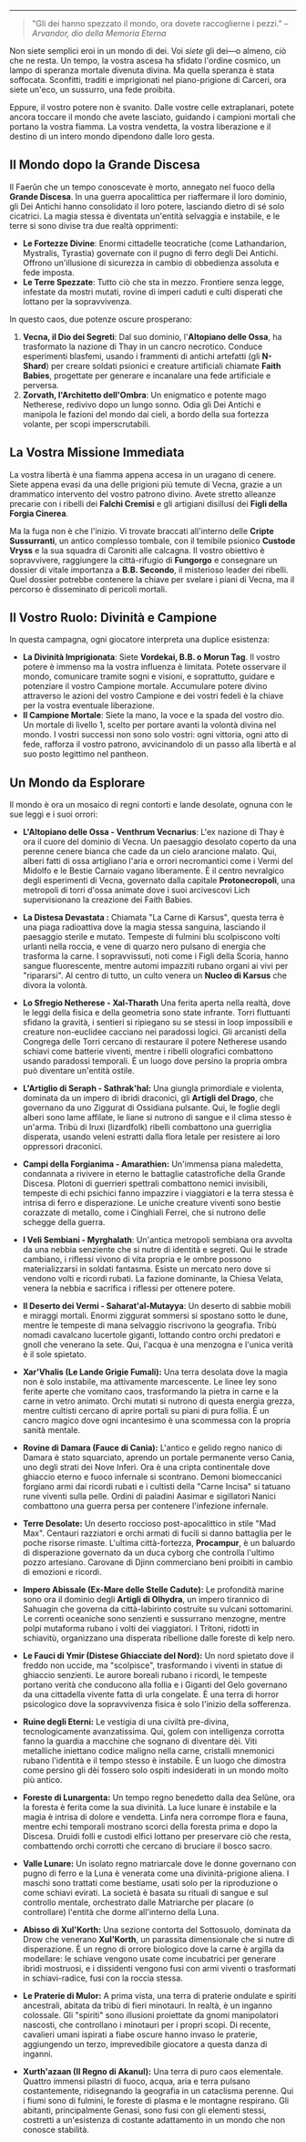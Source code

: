 
---

> "Gli dei hanno spezzato il mondo, ora dovete raccoglierne i pezzi."
> – *Arvandor, dio della Memoria Eterna*

Non siete semplici eroi in un mondo di dei. Voi *siete* gli dei—o almeno, ciò che ne resta. Un tempo, la vostra ascesa ha sfidato l'ordine cosmico, un lampo di speranza mortale divenuta divina. Ma quella speranza è stata soffocata. Sconfitti, traditi e imprigionati nel piano-prigione di Carceri, ora siete un'eco, un sussurro, una fede proibita.

Eppure, il vostro potere non è svanito. Dalle vostre celle extraplanari, potete ancora toccare il mondo che avete lasciato, guidando i campioni mortali che portano la vostra fiamma. La vostra vendetta, la vostra liberazione e il destino di un intero mondo dipendono dalle loro gesta.

## Il Mondo dopo la Grande Discesa

Il Faerûn che un tempo conoscevate è morto, annegato nel fuoco della **Grande Discesa**. In una guerra apocalittica per riaffermare il loro dominio, gli Dei Antichi hanno consolidato il loro potere, lasciando dietro di sé solo cicatrici. La magia stessa è diventata un'entità selvaggia e instabile, e le terre si sono divise tra due realtà opprimenti:

*   **Le Fortezze Divine**: Enormi cittadelle teocratiche (come Lathandarion, Mystralis, Tyrastia) governate con il pugno di ferro degli Dei Antichi. Offrono un'illusione di sicurezza in cambio di obbedienza assoluta e fede imposta.
*   **Le Terre Spezzate**: Tutto ciò che sta in mezzo. Frontiere senza legge, infestate da mostri mutati, rovine di imperi caduti e culti disperati che lottano per la sopravvivenza.

In questo caos, due potenze oscure prosperano:

1.  **Vecna, il Dio dei Segreti**: Dal suo dominio, l'**Altopiano delle Ossa**, ha trasformato la nazione di Thay in un cancro necrotico. Conduce esperimenti blasfemi, usando i frammenti di antichi artefatti (gli **N-Shard**) per creare soldati psionici e creature artificiali chiamate **Faith Babies**, progettate per generare e incanalare una fede artificiale e perversa.
2.  **Zorvath, l'Architetto dell'Ombra**: Un enigmatico e potente mago Netherese, redivivo dopo un lungo sonno. Odia gli Dei Antichi e manipola le fazioni del mondo dai cieli, a bordo della sua fortezza volante, per scopi imperscrutabili.

## La Vostra Missione Immediata

La vostra libertà è una fiamma appena accesa in un uragano di cenere. Siete appena evasi da una delle prigioni più temute di Vecna, grazie a un drammatico intervento del vostro patrono divino. Avete stretto alleanze precarie con i ribelli dei **Falchi Cremisi** e gli artigiani disillusi dei **Figli della Forgia Cinerea**.

Ma la fuga non è che l'inizio. Vi trovate braccati all'interno delle **Cripte Sussurranti**, un antico complesso tombale, con il temibile psionico **Custode Vryss** e la sua squadra di Caroniti alle calcagna. Il vostro obiettivo è sopravvivere, raggiungere la città-rifugio di **Fungorgo** e consegnare un dossier di vitale importanza a **B.B. Secondo**, il misterioso leader dei ribelli. Quel dossier potrebbe contenere la chiave per svelare i piani di Vecna, ma il percorso è disseminato di pericoli mortali.

## Il Vostro Ruolo: Divinità e Campione

In questa campagna, ogni giocatore interpreta una duplice esistenza:

*   **La Divinità Imprigionata**: Siete **Vordekai, B.B. o Morun Tag**. Il vostro potere è immenso ma la vostra influenza è limitata. Potete osservare il mondo, comunicare tramite sogni e visioni, e soprattutto, guidare e potenziare il vostro Campione mortale. Accumulare potere divino attraverso le azioni del vostro Campione e dei vostri fedeli è la chiave per la vostra eventuale liberazione.
*   **Il Campione Mortale**: Siete la mano, la voce e la spada del vostro dio. Un mortale di livello 1, scelto per portare avanti la volontà divina nel mondo. I vostri successi non sono solo vostri: ogni vittoria, ogni atto di fede, rafforza il vostro patrono, avvicinandolo di un passo alla libertà e al suo posto legittimo nel pantheon.

## Un Mondo da Esplorare

Il mondo  è ora un mosaico di regni contorti e lande desolate, ognuna con le sue leggi e i suoi orrori:

*   **L'Altopiano delle Ossa  - Venthrum Vecnarius**: L'ex nazione di Thay è ora il cuore del dominio di Vecna. Un paesaggio desolato coperto da una perenne cenere bianca che cade da un cielo arancione malato. Qui, alberi fatti di ossa artigliano l'aria e orrori necromantici come i Vermi del Midolfo e le Bestie Carnaio vagano liberamente. È il centro nevralgico degli esperimenti di Vecna, governato dalla capitale **Protonecropoli**, una metropoli di torri d'ossa animate dove i suoi arcivescovi Lich supervisionano la creazione dei Faith Babies.

*   **La Distesa Devastata :** Chiamata "La Carne di Karsus", questa terra è una piaga radioattiva dove la magia stessa sanguina, lasciando il paesaggio sterile e mutato. Tempeste di fulmini blu scolpiscono volti urlanti nella roccia, e vene di quarzo nero pulsano di energia che trasforma la carne. I sopravvissuti, noti come i Figli della Scoria, hanno sangue fluorescente, mentre automi impazziti rubano organi ai vivi per "ripararsi". Al centro di tutto, un culto venera un **Nucleo di Karsus** che divora la volontà.

*   **Lo Sfregio Netherese - Xal-Tharath** Una ferita aperta nella realtà, dove le leggi della fisica e della geometria sono state infrante. Torri fluttuanti sfidano la gravità, i sentieri si ripiegano su se stessi in loop impossibili e creature non-euclidee cacciano nei paradossi logici. Gli arcanisti della Congrega delle Torri cercano di restaurare il potere Netherese usando schiavi come batterie viventi, mentre i ribelli olografici combattono usando paradossi temporali. È un luogo dove persino la propria ombra può diventare un'entità ostile.

*   **L'Artiglio di Seraph - Sathrak'hal:** Una giungla primordiale e violenta, dominata da un impero di ibridi draconici, gli **Artigli del Drago**, che governano da uno Ziggurat di Ossidiana pulsante. Qui, le foglie degli alberi sono lame affilate, le liane si nutrono di sangue e il clima stesso è un'arma. Tribù di Iruxi (lizardfolk) ribelli combattono una guerriglia disperata, usando veleni estratti dalla flora letale per resistere ai loro oppressori draconici.

*   **Campi della Forgianima  - Amarathien:** Un'immensa piana maledetta, condannata a rivivere in eterno le battaglie catastrofiche della Grande Discesa. Plotoni di guerrieri spettrali combattono nemici invisibili, tempeste di echi psichici fanno impazzire i viaggiatori e la terra stessa è intrisa di ferro e disperazione. Le uniche creature viventi sono bestie corazzate di metallo, come i Cinghiali Ferrei, che si nutrono delle schegge della guerra.

*   **I Veli Sembiani - Myrghalath**: Un'antica metropoli sembiana ora avvolta da una nebbia senziente che si nutre di identità e segreti. Qui le strade cambiano, i riflessi vivono di vita propria e le ombre possono materializzarsi in soldati fantasma. Esiste un mercato nero dove si vendono volti e ricordi rubati. La fazione dominante, la Chiesa Velata, venera la nebbia e sacrifica i riflessi per ottenere potere.

*   **Il Deserto dei Vermi - Saharat'al-Mutayya**: Un deserto di sabbie mobili e miraggi mortali. Enormi ziggurat sommersi si spostano sotto le dune, mentre le tempeste di mana selvaggio riscrivono la geografia. Tribù nomadi cavalcano lucertole giganti, lottando contro orchi predatori e gnoll che venerano la sete. Qui, l'acqua è una menzogna e l'unica verità è il sole spietato.

*   **Xar'Vhalis (Le Lande Grigie Fumali):** Una terra desolata dove la magia non è solo instabile, ma attivamente marcescente. Le linee ley sono ferite aperte che vomitano caos, trasformando la pietra in carne e la carne in vetro animato. Orchi mutati si nutrono di questa energia grezza, mentre cultisti cercano di aprire portali su piani di pura follia. È un cancro magico dove ogni incantesimo è una scommessa con la propria sanità mentale.

*   **Rovine di Damara (Fauce di Cania):** L'antico e gelido regno nanico di Damara è stato squarciato, aprendo un portale permanente verso Cania, uno degli strati dei Nove Inferi. Ora è una cripta continentale dove ghiaccio eterno e fuoco infernale si scontrano. Demoni biomeccanici forgiano armi dai ricordi rubati e i cultisti della "Carne Incisa" si tatuano rune viventi sulla pelle. Ordini di paladini Aasimar e sigillatori Nanici combattono una guerra persa per contenere l'infezione infernale.

*   **Terre Desolate:** Un deserto roccioso post-apocalittico in stile "Mad Max". Centauri razziatori e orchi armati di fucili si danno battaglia per le poche risorse rimaste. L'ultima città-fortezza, **Procampur**, è un baluardo di disperazione governato da un duca cyborg che controlla l'ultimo pozzo artesiano. Carovane di Djinn commerciano beni proibiti in cambio di emozioni e ricordi.

*   **Impero Abissale (Ex-Mare delle Stelle Cadute):** Le profondità marine sono ora il dominio degli **Artigli di Olhydra**, un impero tirannico di Sahuagin che governa da città-labirinto costruite su vulcani sottomarini. Le correnti oceaniche sono senzienti e sussurrano menzogne, mentre polpi mutaforma rubano i volti dei viaggiatori. I Tritoni, ridotti in schiavitù, organizzano una disperata ribellione dalle foreste di kelp nero.

*   **Le Fauci di Ymir (Distese Ghiacciate del Nord):** Un nord spietato dove il freddo non uccide, ma "scolpisce", trasformando i viventi in statue di ghiaccio senzienti. Le aurore boreali rubano i ricordi, le tempeste portano verità che conducono alla follia e i Giganti del Gelo governano da una cittadella vivente fatta di urla congelate. È una terra di horror psicologico dove la sopravvivenza fisica è solo l'inizio della sofferenza.

*   **Ruine degli Eterni:** Le vestigia di una civiltà pre-divina, tecnologicamente avanzatissima. Qui, golem con intelligenza corrotta fanno la guardia a macchine che sognano di diventare dèi. Viti metalliche iniettano codice maligno nella carne, cristalli mnemonici rubano l'identità e il tempo stesso è instabile. È un luogo che dimostra come persino gli dèi fossero solo ospiti indesiderati in un mondo molto più antico.

*   **Foreste di Lunargenta:** Un tempo regno benedetto dalla dea Selûne, ora la foresta è ferita come la sua divinità. La luce lunare è instabile e la magia è intrisa di dolore e vendetta. Linfa nera corrompe flora e fauna, mentre echi temporali mostrano scorci della foresta prima e dopo la Discesa. Druidi folli e custodi elfici lottano per preservare ciò che resta, combattendo orchi corrotti che cercano di bruciare il bosco sacro.

*   **Valle Lunare:** Un isolato regno matriarcale dove le donne governano con pugno di ferro e la Luna è venerata come una divinità-prigione aliena. I maschi sono trattati come bestiame, usati solo per la riproduzione o come schiavi evirati. La società è basata su rituali di sangue e sul controllo mentale, orchestrato dalle Matriarche per placare (o controllare) l'entità che dorme all'interno della Luna.

*   **Abisso di Xul'Korth:** Una sezione contorta del Sottosuolo, dominata da Drow che venerano **Xul'Korth**, un parassita dimensionale che si nutre di disperazione. È un regno di orrore biologico dove la carne è argilla da modellare: le schiave vengono usate come incubatrici per generare ibridi mostruosi, e i dissidenti vengono fusi con armi viventi o trasformati in schiavi-radice, fusi con la roccia stessa.

*   **Le Praterie di Mulor:** A prima vista, una terra di praterie ondulate e spiriti ancestrali, abitata da tribù di fieri minotauri. In realtà, è un inganno colossale. Gli "spiriti" sono illusioni proiettate da gnomi manipolatori nascosti, che controllano i minotauri per i propri scopi. Di recente, cavalieri umani ispirati a fiabe oscure hanno invaso le praterie, aggiungendo un terzo, imprevedibile giocatore a questa danza di inganni.

*   **Xurth'azaan (Il Regno di Akanul):** Una terra di puro caos elementale. Quattro immensi pilastri di fuoco, acqua, aria e terra pulsano costantemente, ridisegnando la geografia in un cataclisma perenne. Qui i fiumi sono di fulmini, le foreste di plasma e le montagne respirano. Gli abitanti, principalmente Genasi, sono fusi con gli elementi stessi, costretti a un'esistenza di costante adattamento in un mondo che non conosce stabilità.